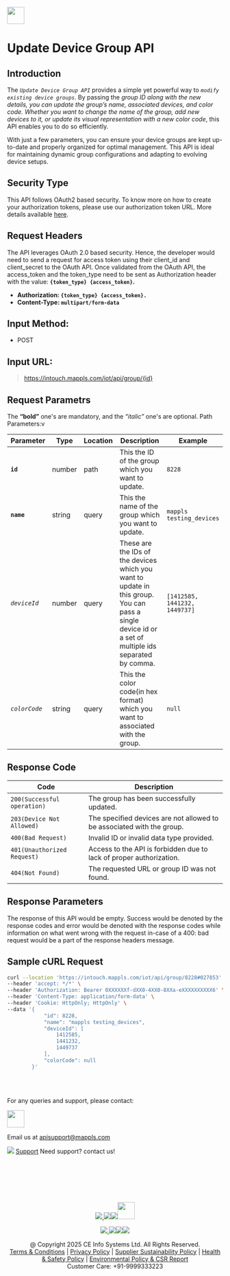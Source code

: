 
[<img src="https://about.mappls.com/about/images/MAPPLS-MapmyIndia-logo.png" height="40"/> </p>](https://about.mappls.com/api/)

# Update Device Group API

## **Introduction**

The *`Update Device Group API`* provides a simple yet powerful way to *`modify existing device groups`*. By passing the *group ID along with the new details, you can update the group’s name, associated devices, and color code. Whether you want to change the name of the group, add new devices to it, or update its visual representation with a new color code*, this API enables you to do so efficiently.

With just a few parameters, you can ensure your device groups are kept up-to-date and properly organized for optimal management. This API is ideal for maintaining dynamic group configurations and adapting to evolving device setups.

## **Security Type**
This API follows OAuth2 based security. To know more on how to create your authorization tokens, please use our authorization token URL. More details available [here](https://github.com/mappls-api/mappls-rest-apis/tree/main/mappls-token-generation-api).

## **Request Headers**

The API leverages OAuth 2.0 based security. Hence, the developer would need to send a request for access token using their client_id and client_secret to the OAuth API. Once validated from the OAuth API, the access_token and the token_type need to be sent as Authorization header with the value: **`{token_type} {access_token}`.**

- **Authorization: `{token_type} {access_token}.`**
- **Content-Type: `multipart/form-data`**
 

## **Input Method:** 
- POST

## **Input URL:**
 > https://intouch.mappls.com/iot/api/group/{id}

## **Request Parametrs**

The **“bold”** one's are mandatory, and the *“italic”* one's are optional.
Path Parameters:v 

| **Parameter**   | **Type** | **Location** | **Description** | **Example** |
| --- | --- | --- | --- | --- |
| **`id`** | number | path | This the ID of the group which you want to update. | `8228` |
| **`name`** | string | query | This the name of the group which you want to update. | `mappls testing_devices` |
| *`deviceId`* | number | query | These are the IDs of the devices which you want to update in this group. You can pass a single device id or a set of multiple ids separated by comma. | `[1412585, 1441232, 1449737]` |
| *`colorCode`* | string | query | This the color code(in hex format) which you want to associated with the group. | `null` |

## **Response Code**

| **Code** | **Description** |
| --- | --- |
| `200(Successful operation)` | The group has been successfully updated. |
| `203(Device Not Allowed)` | The specified devices are not allowed to be associated with the group. |
| `400(Bad Request)` | Invalid ID or invalid data type provided. |
| `401(Unauthorized Request)` | Access to the API is forbidden due to lack of proper authorization. |   `
| `404(Not Found)` | The requested URL or group ID was not found. |

## **Response Parameters**
The response of this API would be empty. Success would be denoted by the response codes and error would be denoted with the response codes while information on what went wrong with the request in-case of a 400: bad request would be a part of the response headers message.

## **Sample cURL Request**
```bash
curl --location 'https://intouch.mappls.com/iot/api/group/8228#027853' \
--header 'accept: */*' \
--header 'Authorization: Bearer 0XXXXXXf-dXX0-4XX0-8XXa-eXXXXXXXXXX6' \
--header 'Content-Type: application/form-data' \
--header 'Cookie: HttpOnly; HttpOnly' \
--data '{
            "id": 8228,
            "name": "mappls testing_devices",
            "deviceId": [
                1412585,
                1441232,
                1449737
            ],
            "colorCode": null
        }'
```


<br></br>

For any queries and support, please contact: 

[<img src="https://about.mappls.com/images/mappls-logo.svg" height="40"/> </p>](https://about.mappls.com/api/)
Email us at [apisupport@mappls.com](mailto:apisupport@mappls.com)


![](https://www.mapmyindia.com/api/img/icons/support.png)
[Support](https://about.mappls.com/contact/)
Need support? contact us!

<br></br>


<br></br>

[<p align="center"> <img src="https://www.mapmyindia.com/api/img/icons/stack-overflow.png"/> ](https://stackoverflow.com/questions/tagged/mappls-api)[![](https://www.mapmyindia.com/api/img/icons/blog.png)](https://about.mappls.com/blog/)[![](https://www.mapmyindia.com/api/img/icons/gethub.png)](https://github.com/Mappls-api)[<img src="https://mmi-api-team.s3.ap-south-1.amazonaws.com/API-Team/npm-logo.one-third%5B1%5D.png" height="40"/> </p>](https://www.npmjs.com/org/mapmyindia) 



[<p align="center"> <img src="https://www.mapmyindia.com/june-newsletter/icon4.png"/> ](https://www.facebook.com/Mapplsofficial)[![](https://www.mapmyindia.com/june-newsletter/icon2.png)](https://twitter.com/mappls)[![](https://www.mapmyindia.com/newsletter/2017/aug/llinkedin.png)](https://www.linkedin.com/company/mappls/)[![](https://www.mapmyindia.com/june-newsletter/icon3.png)](https://www.youtube.com/channel/UCAWvWsh-dZLLeUU7_J9HiOA)




<div align="center">@ Copyright 2025 CE Info Systems Ltd. All Rights Reserved.</div>

<div align="center"> <a href="https://about.mappls.com/api/terms-&-conditions">Terms & Conditions</a> | <a href="https://about.mappls.com/about/privacy-policy">Privacy Policy</a> | <a href="https://about.mappls.com/pdf/mapmyIndia-sustainability-policy-healt-labour-rules-supplir-sustainability.pdf">Supplier Sustainability Policy</a> | <a href="https://about.mappls.com/pdf/Health-Safety-Management.pdf">Health & Safety Policy</a> | <a href="https://about.mappls.com/pdf/Environment-Sustainability-Policy-CSR-Report.pdf">Environmental Policy & CSR Report</a>

<div align="center">Customer Care: +91-9999333223</div>

